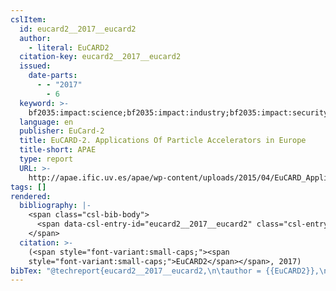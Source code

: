 ```yaml
---
cslItem:
  id: eucard2__2017__eucard2
  author:
    - literal: EuCARD2
  citation-key: eucard2__2017__eucard2
  issued:
    date-parts:
      - - "2017"
        - 6
  keyword: >-
    bf2035:impact:science;bf2035:impact:industry;bf2035:impact:security;impact;health;#collection/D./related-strategies
  language: en
  publisher: EuCard-2
  title: EuCARD-2. Applications Of Particle Accelerators in Europe
  title-short: APAE
  type: report
  URL: >-
    http://apae.ific.uv.es/apae/wp-content/uploads/2015/04/EuCARD_Applications-of-Accelerators-2017.pdf
tags: []
rendered:
  bibliography: |-
    <span class="csl-bib-body">
      <span data-csl-entry-id="eucard2__2017__eucard2" class="csl-entry"><span class='author-bib'>EuCARD2</span>. <span class='date-bib'>(2017)</span>. <span class='title'><i><b><span style="font-style:normal;">EuCARD-2. Applications Of Particle Accelerators in Europe</span></b></i></span>. EuCard-2. <span class='URL'><a href='http://apae.ific.uv.es/apae/wp-content/uploads/2015/04/EuCARD_Applications-of-Accelerators-2017.pdf'>LINK</a></span></span>
    </span>
  citation: >-
    (<span style="font-variant:small-caps;"><span
    style="font-variant:small-caps;">EuCARD2</span></span>, 2017)
bibTex: "@techreport{eucard2__2017__eucard2,\n\tauthor = {{EuCARD2}},\n\tyear = {2017},\n\tmonth = {6},\n\tinstitution = {EuCard-2},\n\ttitle = {EuCARD-2. {Applications} {Of} {Particle} {Accelerators} in {Europe}},\n}\n\n"
---
```

